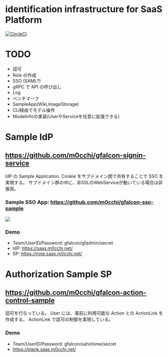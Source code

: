 # identification infrastructure for SaaS Platform
[![CircleCI](https://circleci.com/gh/m0cchi/gfalcon.svg?style=svg)](https://circleci.com/gh/m0cchi/gfalcon)

# TODO
- 認可
- Role の作成
- SSO (SAML?)
- gRPC で API の呼び出し
- Log
- ベンチマーク
- SampleApp(Wiki,ImageStorage)
- CLI経由でモデル操作
- ModelInfoの実装(UserやServiceを任意に拡張できる)

# Sample IdP
## https://github.com/m0cchi/gfalcon-signin-service
IdP の Sample Application.
Cookie をサブドメイン間で共有することで SSO を実現する。
サブドメイン群の中に、非SSLのWebServiceが動いている場合は非推奨。

### Sample SSO App: https://github.com/m0cchi/gfalcon-sso-sample
![](https://i.gyazo.com/1cde44d51b4356e8cedbc8029b9be131.gif)
### Demo
- Team/UserID/Password: gfalcon/gfadmin/secret
- IdP: https://saas.m0cchi.net/
- SP:  https://note.saas.m0cchi.net/

# Authorization Sample SP
## https://github.com/m0cchi/gfalcon-action-control-sample
認可を行なっている。
User には、事前に利用可能な Action との ActionLink を作成する。
ActionLink で認可の制御を実現している。

### Demo
- Team/UserID/Password: gfalcon/sahohime/secret
- https://plank.saas.m0cchi.net/
